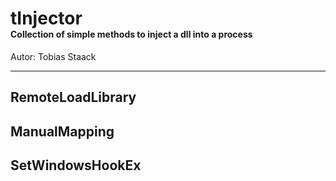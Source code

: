 <span style="font-size:1em;">tInjector</span>
<br/>
<span style="font-size:0.5em;">Collection of simple methods to inject a dll into a process</span>
======

Autor: Tobias Staack

---

## RemoteLoadLibrary

## ManualMapping

## SetWindowsHookEx
